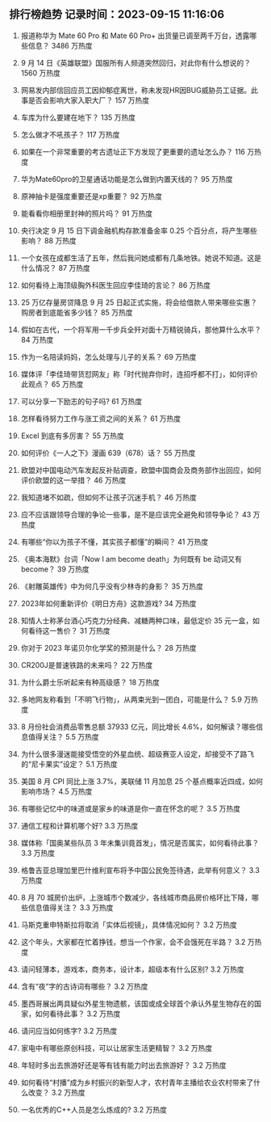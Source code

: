 
## 排行榜趋势 记录时间：2023-09-15 11:16:06
  
  1. 报道称华为 Mate 60 Pro 和 Mate 60 Pro+ 出货量已调至两千万台，透露哪些信息？ 3486 万热度
    
  2. 9 月 14 日《英雄联盟》国服所有人频道突然回归，对此你有什么想说的？ 1560 万热度
    
  3. 网易发内部信回应员工因抑郁症离世，称未发现HR因BUG威胁员工证据。此事是否会影响大家入职大厂？ 157 万热度
    
  4. 车库为什么要建在地下？ 135 万热度
    
  5. 怎么做才不吼孩子？ 117 万热度
    
  6. 如果在一个非常重要的考古遗址正下方发现了更重要的遗址怎么办？ 116 万热度
    
  7. 华为Mate60pro的卫星通话功能是怎么做到内置天线的？ 95 万热度
    
  8. 原神抽卡是强度重要还是xp重要？ 92 万热度
    
  9. 能看看你相册里封神的照片吗？ 91 万热度
    
  10. 央行决定 9 月 15 日下调金融机构存款准备金率 0.25 个百分点，将产生哪些影响？ 88 万热度
    
  11. 一个女孩在成都生活了五年，然后我问她成都有几条地铁。她说不知道。这是什么情况？ 87 万热度
    
  12. 如何看待上海顶级胸外科医生回应李佳琦的言论？ 86 万热度
    
  13. 25 万亿存量房贷降息 9 月 25 日起正式实施，将会给借款人带来哪些实惠？购房者到底能省多少钱？ 85 万热度
    
  14. 假如在古代，一个将军用一千步兵全歼对面十万精锐骑兵，那他算什么水平？ 84 万热度
    
  15. 作为一名陪读妈妈，怎么处理与儿子的关系？ 69 万热度
    
  16. 媒体评「李佳琦带货怼网友」称「时代抛弃你时，连招呼都不打」，如何评价此观点？ 65 万热度
    
  17. 可以分享一下励志的句子吗? 61 万热度
    
  18. 怎样看待努力工作与涨工资之间的关系？ 61 万热度
    
  19. Excel 到底有多厉害？ 55 万热度
    
  20. 如何评价《一人之下》漫画 639（678）话？ 55 万热度
    
  21. 欧盟对中国电动汽车发起反补贴调查，欧盟中国商会及商务部作出回应，如何评价欧盟的这一举措？ 46 万热度
    
  22. 我知道堵不如疏，但如何不让孩子沉迷手机？ 46 万热度
    
  23. 应不应该跟领导合理的争论一些事，是不是应该完全避免和领导争论？ 43 万热度
    
  24. 有哪些“你以为孩子不懂，其实孩子都懂”的瞬间？ 41 万热度
    
  25. 《奥本海默》台词「Now I am become death」为何既有 be 动词又有 become？ 39 万热度
    
  26. 《射雕英雄传》中为何几乎没有少林寺的身影？ 35 万热度
    
  27. 2023年如何重新评价《明日方舟》这款游戏? 34 万热度
    
  28. 知情人士称茅台酒心巧克力分经典、减糖两种口味，最低定价 35 元一盒，如何看待这一售价？ 31 万热度
    
  29. 你对于 2023 年诺贝尔化学奖的预测是什么？ 28 万热度
    
  30. CR200J是普速铁路的未来吗？ 22 万热度
    
  31. 为什么爵士乐听起来有种高级感？ 18 万热度
    
  32. 多地网友称看到「不明飞行物」，从两束光到一团白，可能是什么？ 5.9 万热度
    
  33. 8 月份社会消费品零售总额 37933 亿元，同比增长 4.6%，如何解读？哪些信息值得关注？ 5.5 万热度
    
  34. 为什么很多漫迷能接受悟空的外星血统、超级赛亚人设定，却接受不了路飞的“尼卡果实”设定？ 5.1 万热度
    
  35. 美国 8 月 CPI 同比上涨 3.7%，美联储 11 月加息 25 个基点概率近四成，如何影响市场？ 4.5 万热度
    
  36. 有哪些记忆中的味道或是家乡的味道是你一直在怀念的呢？ 3.5 万热度
    
  37. 通信工程和计算机哪个好? 3.3 万热度
    
  38. 媒体称「国奥某些队员 3 年未集训竟首发」，情况是否属实，如何看待此事？ 3.3 万热度
    
  39. 格鲁吉亚总理加里巴什维利宣布将予中国公民免签待遇，此举有何意义？ 3.3 万热度
    
  40. 8 月 70 城房价出炉，上涨城市个数减少，各线城市商品房价格环比下降，哪些信息值得关注？ 3.3 万热度
    
  41. 马斯克重申特斯拉将取消「实体后视镜」，具体情况如何？ 3.2 万热度
    
  42. 这个年头，大家都在忙着挣钱，想当一个作家，会不会饿死在半路？ 3.2 万热度
    
  43. 请问轻薄本，游戏本，商务本，设计本，超级本有什么区别? 3.2 万热度
    
  44. 含有“夜”字的古诗词有哪些？ 3.2 万热度
    
  45. 墨西哥展出两具疑似外星生物遗骸，该国或成全球首个承认外星生物存在的国家，如何看待此事？ 3.2 万热度
    
  46. 请问应当如何练字? 3.2 万热度
    
  47. 家电中有哪些原创科技，可以让居家生活更精智？ 3.2 万热度
    
  48. 年轻时多出去旅游好还是等有钱有能力时出去旅游好？ 3.2 万热度
    
  49. 如何看待“村播”成为乡村振兴的新型人才，农村青年主播给农业农村带来了什么改变？ 3.2 万热度
    
  50. 一名优秀的C++人员是怎么炼成的? 3.2 万热度
    